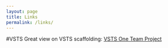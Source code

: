 ```yaml
---
layout: page
title: Links
permalink: /links/
---
```

#VSTS
Great view on VSTS scaffolding: [VSTS One Team Project](http://www.colinsalmcorner.com/post/vsts-one-team-project-and-inverse-conway-maneuver)